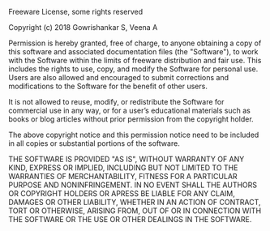 Freeware License, some rights reserved

Copyright (c) 2018 Gowrishankar S, Veena A

Permission is hereby granted, free of charge, to anyone obtaining a copy 
of this software and associated documentation files (the "Software"), 
to work with the Software within the limits of freeware distribution and fair use. 
This includes the rights to use, copy, and modify the Software for personal use. 
Users are also allowed and encouraged to submit corrections and modifications 
to the Software for the benefit of other users.

It is not allowed to reuse,  modify, or redistribute the Software for 
commercial use in any way, or for a user’s educational materials such as books 
or blog articles without prior permission from the copyright holder. 

The above copyright notice and this permission notice need to be included 
in all copies or substantial portions of the software.

THE SOFTWARE IS PROVIDED "AS IS", WITHOUT WARRANTY OF ANY KIND, EXPRESS OR
IMPLIED, INCLUDING BUT NOT LIMITED TO THE WARRANTIES OF MERCHANTABILITY,
FITNESS FOR A PARTICULAR PURPOSE AND NONINFRINGEMENT. IN NO EVENT SHALL THE
AUTHORS OR COPYRIGHT HOLDERS OR APRESS BE LIABLE FOR ANY CLAIM, DAMAGES OR OTHER
LIABILITY, WHETHER IN AN ACTION OF CONTRACT, TORT OR OTHERWISE, ARISING FROM,
OUT OF OR IN CONNECTION WITH THE SOFTWARE OR THE USE OR OTHER DEALINGS IN THE
SOFTWARE.